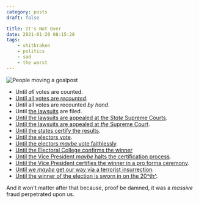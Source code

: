 ```yaml
---
category: posts
draft: false

title: It's Not Over
date: 2021-01-20 08:15:28
tags:
    - shitkraken
    - politics
    - sad
    - the worst
---
```


![People moving a goalpost](/misc/g/goalpost-moving.jpg)

* Until _all_ votes are counted.
* [Until all votes are _recounted_](https://thehill.com/homenews/campaign/529028-georgia-secretary-of-state-says-he-will-recertify-election-results-after).
* Until all votes are recounted _by hand_.
* Until [the lawsuits](/posts/ac575166772052fc918f0fd134993bbb) are filed.
* [Until the lawsuits are appealed at the _State_ Supreme Courts](https://abcnews.go.com/Politics/wireStory/wisconsin-supreme-court-tosses-trump-election-lawsuit-74717684).
* [Until the lawsuits are appealed at _the_ Supreme Court](https://www.nytimes.com/2020/12/11/us/politics/supreme-court-election-texas.html).
* [Until the states certify the results](https://www.cnn.com/2020/12/09/politics/2020-election-results-certified/index.html).
* [Until the electors vote](https://apnews.com/article/joe-biden-social-affairs-elections-ap-news-alert-electoral-college-9f7c5bbc89077e7cf52ae572de9bd18d).
* [Until the electors _maybe_ vote faithlessly](https://twitter.com/nytimes/status/1338615480832172033/photo/1).
* [Until the Electoral College confirms the winner](https://www.cbc.ca/news/world/biden-trump-electoral-college-votes-1.5840102)
* [Until the Vice President _maybe_ halts the certification process](https://www.cnn.com/2021/01/05/politics/mike-pence-donald-trump-electoral-college/index.html).
* [Until the Vice President certifies the winner in a pro forma ceremony](https://www.washingtonpost.com/politics/2021/01/06/congress-electoral-college-vote-live-updates/).
* [Until we _maybe_ get our way via a terrorist insurrection](https://log.nikhil.io/posts/43f495f4ed5054238cf8eeeaa2e6b2a3/).
* [Until the winner of the election is sworn in on the 20^th^](https://edition.cnn.com/politics/live-news/biden-harris-inauguration-day-2021/h_3a1320a33c4bca4445d129010660144c).

And it won't matter after that because, proof be damned, it was a _massive_ fraud perpetrated upon us.

